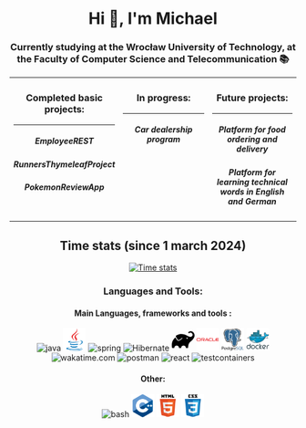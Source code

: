 <h1 align="center">Hi 👋, I'm Michael</h1>
<h3 align="center"> Currently studying at the Wrocław University of Technology, at the Faculty of Computer Science and Telecommunication 📚</h3>


<table width="100%" align="center">
  <tr>
    <td width="33%" align="center" style="vertical-align: top;">
      <h3>Completed basic projects:</h3>
      <hr>
      <h5>EmployeeREST</h5>
      <h5>RunnersThymeleafProject</h5>
      <h5>PokemonReviewApp</h5>
    </td>
    <td width="33%" align="center" style="vertical-align: top;">
      <h3>In progress:</h3>
      <hr>
      <h5>Car dealership program</h5>
    </td>
    <td width="33%" align="center" style="vertical-align: top;">
      <h3>Future projects:</h3>
      <hr>
      <h5>Platform for food ordering and delivery</h5>
      <h5>Platform for learning technical words in English and German</h5>
    </td>
  </tr>
</table>

<div align="center" >

## Time stats (since 1 march 2024)  
[![Time stats](https://github-readme-stats.vercel.app/api/wakatime?username=MichalBialek01&langs_count=5)](https://github.com/anuraghazra/github-readme-stats)

</div>





<h3 align="center">Languages and Tools:</h3>
<h4 align="center">Main Languages, frameworks and tools :</h4>
<p align="center">
    <img src="https://static-00.iconduck.com/assets.00/swagger-icon-512x512-halz44im.png" alt="java" width="40" height="40">
    <img src="https://raw.githubusercontent.com/devicons/devicon/master/icons/java/java-original.svg" alt="java" width="40" height="40">
    <img src="https://www.vectorlogo.zone/logos/springio/springio-icon.svg" alt="spring" width="40" height="40">
    <img  src="https://upload.wikimedia.org/wikipedia/commons/thumb/2/22/Hibernate_logo_a.png/1920px-Hibernate_logo_a.png" width="140" height="40" alt="Hibernate">
    <svg id="Layer_1" data-name="Layer 1" xmlns="http://www.w3.org/2000/svg" width="40" height="40" viewBox="0 0 90 66.06"><defs></defs><path class="cls-1" d="M85.11,4.18a14.27,14.27,0,0,0-19.83-.34,1.38,1.38,0,0,0,0,2L67,7.6a1.36,1.36,0,0,0,1.78.12A8.18,8.18,0,0,1,79.5,20.06C68.17,31.38,53.05-.36,18.73,16a4.65,4.65,0,0,0-2,6.54l5.89,10.17a4.64,4.64,0,0,0,6.3,1.73l.14-.08-.11.08L31.53,33a60.29,60.29,0,0,0,8.22-6.13,1.44,1.44,0,0,1,1.87-.06h0a1.34,1.34,0,0,1,.06,2A61.61,61.61,0,0,1,33,35.34l-.09,0-2.61,1.46a7.34,7.34,0,0,1-3.61.94,7.45,7.45,0,0,1-6.47-3.71l-5.57-9.61C4,32-2.54,46.56,1,65a1.36,1.36,0,0,0,1.33,1.11H8.61A1.36,1.36,0,0,0,10,64.87a9.29,9.29,0,0,1,18.42,0,1.35,1.35,0,0,0,1.34,1.19H35.9a1.36,1.36,0,0,0,1.34-1.19,9.29,9.29,0,0,1,18.42,0A1.36,1.36,0,0,0,57,66.06H63.1a1.36,1.36,0,0,0,1.36-1.34c.14-8.6,2.46-18.48,9.07-23.43C96.43,24.16,90.41,9.48,85.11,4.18ZM61.76,30.05l-4.37-2.19h0a2.74,2.74,0,1,1,4.37,2.2Z"></path></svg>
    <img src="https://raw.githubusercontent.com/devicons/devicon/master/icons/oracle/oracle-original.svg" alt="oracle" width="40" height="40">
    <img src="https://raw.githubusercontent.com/devicons/devicon/master/icons/postgresql/postgresql-original-wordmark.svg" alt="postgresql" width="40" height="40">
    <img src="https://raw.githubusercontent.com/devicons/devicon/master/icons/docker/docker-original-wordmark.svg" alt="docker" width="40" height="40">
    <img src="https://wakatime.com/static/img/wakatime.svg" alt="wakatime.com" width="40" height="40">
    <img src="https://www.svgrepo.com/show/354202/postman-icon.svg" alt="postman" width="40" height="40"> 
    <img src="https://upload.wikimedia.org/wikipedia/commons/thumb/a/a7/React-icon.svg/512px-React-icon.svg.png" alt="react" width="40" height="40">
    <img src="https://avatars.githubusercontent.com/u/13393021?s=280&v=4" alt="testcontainers" width="40" height="40">

    


</p>
<h4 align="center">Other:</h4>
<p align="center">
    <img src="https://www.vectorlogo.zone/logos/gnu_bash/gnu_bash-icon.svg" alt="bash" width="40" height="40">
    <img src="https://raw.githubusercontent.com/devicons/devicon/master/icons/cplusplus/cplusplus-original.svg" alt="cplusplus" width="40" height="40">
    <img src="https://raw.githubusercontent.com/devicons/devicon/master/icons/html5/html5-original-wordmark.svg" alt="html5" width="40" height="40">
    <img src="https://raw.githubusercontent.com/devicons/devicon/master/icons/css3/css3-original-wordmark.svg" alt="css3" width="40" height="40">
<p align="center">

